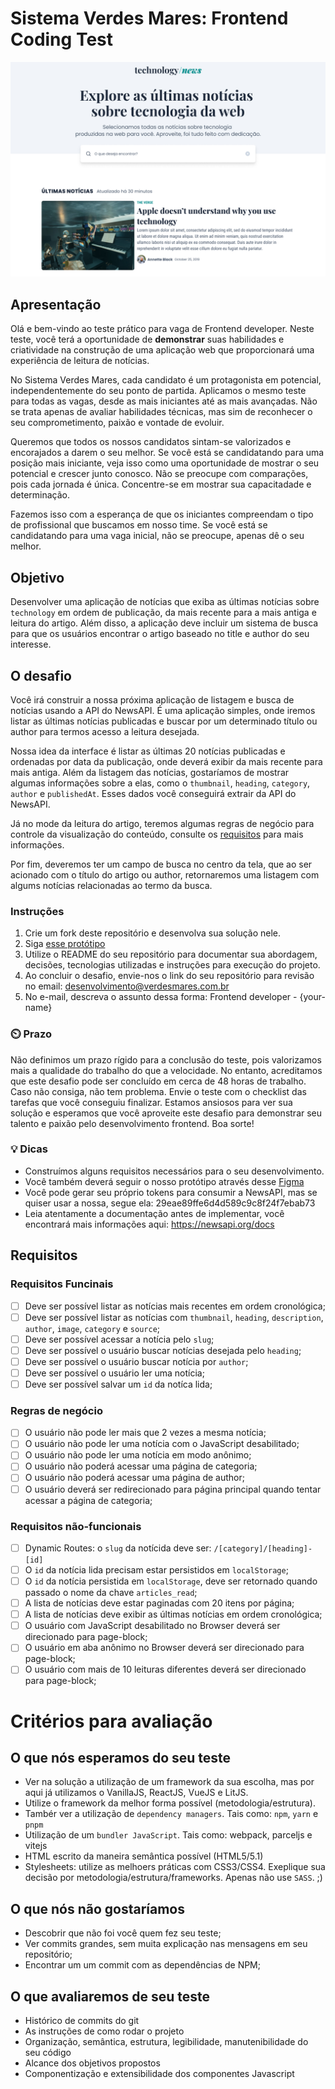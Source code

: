 # Sistema Verdes Mares: Frontend Coding Test

![Desktop](desktop.jpg)

## Apresentação
Olá e bem-vindo ao teste prático para vaga de Frontend developer. Neste teste, você terá a oportunidade de **demonstrar** suas habilidades e criatividade na construção de uma aplicação web que proporcionará uma experiência de leitura de notícias.

No Sistema Verdes Mares, cada candidato é um protagonista em potencial, independentemente do seu ponto de partida. Aplicamos o mesmo teste para todas as vagas, desde as mais iniciantes até as mais avançadas. Não se trata apenas de avaliar habilidades técnicas, mas sim de reconhecer o seu comprometimento, paixão e vontade de evoluir.

Queremos que todos os nossos candidatos sintam-se valorizados e encorajados a darem o seu melhor. Se você está se candidatando para uma posição mais iniciante, veja isso como uma oportunidade de mostrar o seu potencial e crescer junto conosco. Não se preocupe com comparações, pois cada jornada é única. Concentre-se em mostrar sua capacitadade e determinação.

Fazemos isso com a esperança de que os iniciantes compreendam o tipo de profissional que buscamos em nosso time. Se você está se candidatando para uma vaga inicial, não se preocupe, apenas dê o seu melhor.

## Objetivo
Desenvolver uma aplicação de notícias que exiba as últimas notícias sobre `technology` em ordem de publicação, da mais recente para a mais antiga e leitura do artigo. Além disso, a aplicação deve incluir um sistema de busca para que os usuários encontrar o artigo baseado no title e author do seu interesse. 

## O desafio
Você irá construir a nossa próxima aplicação de listagem e busca de notícias usando a API do NewsAPI. É uma aplicação simples, onde iremos listar as últimas notícias publicadas e buscar por um determinado título ou author para termos acesso a leitura desejada.

Nossa idea da interface é listar as últimas 20 notícias publicadas e ordenadas por data da publicação, onde deverá exibir da mais recente para mais antiga. Além da listagem das notícias, gostaríamos de mostrar algumas informações sobre a elas, como o `thumbnail`, `heading`, `category`, `author` e `publishedAt`. Esses dados você conseguirá extrair da API do NewsAPI. 

Já no mode da leitura do artigo, teremos algumas regras de negócio para controle da visualização do conteúdo, consulte os [requisitos](#requisitos) para mais informações. 

Por fim, deveremos ter um campo de busca no centro da tela, que ao ser acionado com o título do artigo ou author, retornaremos uma listagem com algums notícias relacionadas ao termo da busca. 

### Instruções
1. Crie um fork deste repositório e desenvolva sua solução nele.
2. Siga [esse protótipo](https://www.figma.com/design/r8ci3MkvQguiborxJanNuv/Frontend-Developer?node-id=16-97&t=6dBy6MaTFvVmUiNF-1)
3. Utilize o README do seu repositório para documentar sua abordagem, decisões, tecnologias utilizadas e instruções para execução do projeto.
4. Ao concluir o desafio, envie-nos o link do seu repositório para revisão no email: desenvolvimento@verdesmares.com.br
5. No e-mail, descreva o assunto dessa forma: Frontend developer - {your-name} 

### ⏲️ Prazo
Não definimos um prazo rígido para a conclusão do teste, pois valorizamos mais a qualidade do trabalho do que a velocidade. No entanto, acreditamos que este desafio pode ser concluído em cerca de 48 horas de trabalho. Caso não consiga, não tem problema. Envie o teste com o checklist das tarefas que você conseguiu finalizar. 
Estamos ansiosos para ver sua solução e esperamos que você aproveite este desafio para demonstrar seu talento e paixão pelo desenvolvimento frontend. Boa sorte!

### 💡 Dicas
- Construímos alguns requisitos necessários para o seu desenvolvimento. 
- Você também deverá seguir o nosso protótipo através desse [Figma](https://www.figma.com/design/r8ci3MkvQguiborxJanNuv/Frontend-Developer?node-id=0-1&t=6dBy6MaTFvVmUiNF-1)
- Você pode gerar seu próprio tokens para consumir a NewsAPI, mas se quiser usar a nossa, segue ela: 29eae89ffe6d4d589c9c8f24f7ebab73
- Leia atentamente a documentação antes de implementar, você encontrará mais informações aqui: https://newsapi.org/docs 

## Requisitos
### Requisitos Funcinais
- [ ] Deve ser possível listar as notícias mais recentes em ordem cronológica;
- [ ] Deve ser possível listar as notícias com `thumbnail`, `heading`, `description`, `author`, `image`, `category` e `source`;
- [ ] Deve ser possível acessar a notícia pelo `slug`;
- [ ] Deve ser possível o usuário buscar notícias desejada pelo `heading`;
- [ ] Deve ser possível o usuário buscar notícia por `author`;
- [ ] Deve ser possível o usuário ler uma notícia;
- [ ] Deve ser possível salvar um `id` da notíca lida;
      
### Regras de negócio
- [ ] O usuário não pode ler mais que 2 vezes a mesma notícia;
- [ ] O usuário não pode ler uma notícia com o JavaScript desabilitado;
- [ ] O usuário não pode ler uma notícia em modo anônimo;
- [ ] O usuário não poderá acessar uma página de categoria;
- [ ] O usuário não poderá acessar uma página de author;
- [ ] O usuário deverá ser redirecionado para página principal quando tentar acessar a página de categoria;
      
### Requisitos não-funcionais
- [ ] Dynamic Routes: o `slug` da notícida deve ser: `/[category]/[heading]-[id]`
- [ ] O `id` da notícia lida precisam estar persistidos em `localStorage`;
- [ ] O `id` da notícia persistida em `localStorage`, deve ser retornado quando passado o nome da chave `articles_read`;
- [ ] A lista de notícias deve estar paginadas com 20 itens por página;
- [ ] A lista de notícias deve exibir as últimas notícias em ordem cronológica;
- [ ] O usuário com JavaScript desabilitado no Browser deverá ser direcionado para page-block;
- [ ] O usuário em aba anônimo no Browser deverá ser direcionado para page-block;
- [ ] O usuário com mais de 10 leituras diferentes deverá ser direcionado para page-block;

# Critérios para avaliação
## O que nós esperamos do seu teste
- Ver na solução a utilização de um framework da sua escolha, mas por aqui já utilizamos o VanillaJS, ReactJS, VueJS e LitJS. 
- Utilize o framework da melhor forma possível (metodologia/estrutura).
- Tambér ver a utilização de `dependency managers`. Tais como: `npm`, `yarn` e `pnpm`
- Utilização de um `bundler JavaScript`. Tais como: webpack, parceljs e vitejs
- HTML escrito da maneira semântica possível (HTML5/5.1)
- Stylesheets: utilize as melhoers práticas com CSS3/CSS4. Exeplique sua decisão por metodologia/estrutura/frameworks. Apenas não use `SASS`. ;)

## O que nós não gostaríamos
- Descobrir que não foi você quem fez seu teste;
- Ver commits grandes, sem muita explicação nas mensagens em seu repositório;
- Encontrar um um commit com as dependências de NPM;

## O que avaliaremos de seu teste
- Histórico de commits do git
- As instruções de como rodar o projeto
- Organização, semântica, estrutura, legibilidade, manutenibilidade do seu código
- Alcance dos objetivos propostos
- Componentização e extensibilidade dos componentes Javascript

